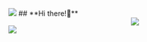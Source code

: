 
<img src="https://capsule-render.vercel.app/api?type=waving&color=ADBAE3&height=150&section=header&text=WELCOME!GeunjiGithub&fontColor=4D377B&fontSize=50&animation=fadeIn&fontAlignY=35" />
 ## **Hi there!👋**
<div align="center"> 
  <img src="https://github-readme-stats.vercel.app/api/top-langs/?username=geumji-jo&layout=compact" />
</div>

<img src="https://capsule-render.vercel.app/api?type=waving&color=D0C8E6&height=150&section=footer" />
